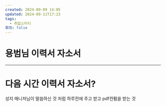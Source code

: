 ```yaml
---
created: 2024-09-09 14:05
updated: 2024-09-11T17:23
tags:
  - 취업스터디
회의: false
---
```

# 용범님 이력서 자소서
---
# 다음 시간 이력서 자소서?
성지 매니저님이 말씀하신 것 처럼 하루전에 주고 받고 pdf컨펌을 받는 것